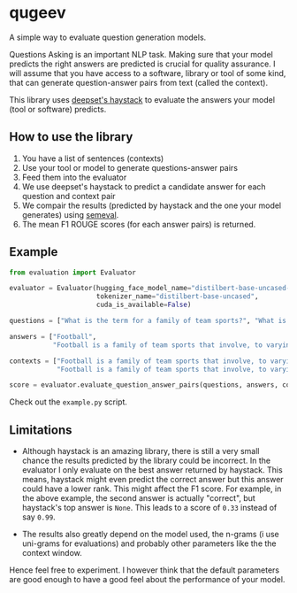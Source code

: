 # qugeev
A simple way to evaluate question generation models.

Questions Asking is an important NLP task. Making sure that your model predicts the right answers are predicted is crucial for quality assurance.
I will assume that you have access to a software, library or tool of some kind, that can generate question-answer pairs from text (called the context).

This library uses [deepset's haystack](https://github.com/deepset-ai/haystack) to evaluate the answers your model (tool or software) predicts.

## How to use the library
1. You have a list of sentences (contexts)
2. Use your tool or model to generate questions-answer pairs
3. Feed them into the evaluator
4. We use deepset's haystack to predict a candidate answer for each question and context pair
5. We compair the results (predicted by haystack and the one your model generates) using [semeval](https://github.com/chakki-works/sumeval).
6. The mean F1 ROUGE scores (for each answer pairs) is returned.

## Example
```python
from evaluation import Evaluator

evaluator = Evaluator(hugging_face_model_name="distilbert-base-uncased-distilled-squad",
                      tokenizer_name="distilbert-base-uncased",
                      cuda_is_available=False)

questions = ["What is the term for a family of team sports?", "What is football?"]

answers = ["Football",
           "Football is a family of team sports that involve, to varying degrees, kicking a ball to score a goal."]

contexts = ["Football is a family of team sports that involve, to varying degrees, kicking a ball to score a goal.",
            "Football is a family of team sports that involve, to varying degrees, kicking a ball to score a goal."]

score = evaluator.evaluate_question_answer_pairs(questions, answers, contexts, verbose=True)

```
Check out the `example.py` script.

## Limitations
- Although haystack is an amazing library, there is still a very small chance the results predicted by the library could be incorrect. In the evaluator I only evaluate on the best answer returned by haystack. This means, haystack might even predict the correct answer but this answer could have a lower rank. This might affect the F1 score. For example, in the above example, the second answer is actually "correct", but haystack's top answer is `None`. This leads to a score of `0.33` instead of say `0.99`.

- The results also greatly depend on the model used, the n-grams (i use uni-grams for evaluations) and probably other parameters like the the context window. 

Hence feel free to experiment. I however think that the default parameters are good enough to have a good feel about the performance of your model.

